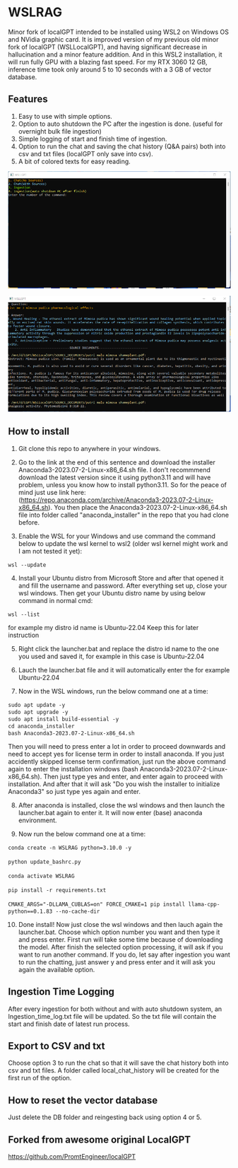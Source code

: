 # WSLRAG
Minor fork of localGPT intended to be installed using WSL2 on Windows OS and NVidia graphic card. It is improved version of my previous old minor fork of localGPT (WSLLocalGPT), and having significant decrease in hallucination and a minor feature addition. And in this WSL2 installation, it will run fully GPU with a blazing fast speed. For my RTX 3060 12 GB, inference time took only around 5 to 10 seconds with a 3 GB of vector database.

## Features

1. Easy to use with simple options.
2. Option to auto shutdown the PC after the ingestion is done. (useful for overnight bulk file ingestion) 
3. Simple logging of start and finish time of ingestion.
4. Option to run the chat and saving the chat history (Q&A pairs) both into csv and txt files (localGPT only save into csv).
5. A bit of colored texts for easy reading.

![Alt text](https://github.com/hakemz91/WSLLocalGPT/blob/main/Main_UI.png)

![Alt text](https://github.com/hakemz91/WSLLocalGPT/blob/main/QNA_UI.png)

## How to install

1. Git clone this repo to anywhere in your windows.

2. Go to the link at the end of this sentence and download the installer Anaconda3-2023.07-2-Linux-x86_64.sh file. I don't recommmend download the latest version since it using python3.11 and will have problem, unless you know how to install python3.11. So for the peace of mind just use link here: (https://repo.anaconda.com/archive/Anaconda3-2023.07-2-Linux-x86_64.sh). You then place the Anaconda3-2023.07-2-Linux-x86_64.sh file into folder called "anaconda_installer" in the repo that you had clone before.

3. Enable the WSL for your Windows and use command the command below to update the wsl kernel to wsl2 (older wsl kernel might work and I am not tested it yet):

```
wsl --update
```

4. Install your Ubuntu distro from Microsoft Store and after that opened it and fill the username and password. After everything set up, close your wsl windows. Then get your Ubuntu distro name by using below command in normal cmd:

```
wsl --list
```

for example my distro id name is Ubuntu-22.04
Keep this for later instruction

5. Right click the launcher.bat and replace the distro id name to the one you used and saved it, for example in this case is Ubuntu-22.04

6. Lauch the launcher.bat file and it will automatically enter the for example Ubuntu-22.04

7. Now in the WSL windows, run the below command one at a time:

```
sudo apt update -y
sudo apt upgrade -y
sudo apt install build-essential -y
cd anaconda_installer
bash Anaconda3-2023.07-2-Linux-x86_64.sh
```

Then you will need to press enter a lot in order to proceed downwards and need to accept yes for license term in order to install anaconda. If you just accidently skipped license term confirmation, just run the above command again to enter the installation windows (bash Anaconda3-2023.07-2-Linux-x86_64.sh). Then just type yes and enter, and enter again to proceed with installation. And after that it will ask "Do you wish the installer to initialize Anaconda3" so just type yes again and enter.

8. After anaconda is installed, close the wsl windows and then launch the launcher.bat again to enter it. It will now enter (base) anaconda environment. 

9. Now run the below command one at a time:

```
conda create -n WSLRAG python=3.10.0 -y

python update_bashrc.py 

conda activate WSLRAG

pip install -r requirements.txt

CMAKE_ARGS="-DLLAMA_CUBLAS=on" FORCE_CMAKE=1 pip install llama-cpp-python==0.1.83 --no-cache-dir
```

10. Done install! Now just close the wsl windows and then lauch again the launcher.bat. Choose which option number you want and then type it and press enter. First run will take some time because of downloading the model. After finish the selected option processing, it will ask if you want to run another command. If you do, let say after ingestion you want to run the chatting, just answer y and press enter and it will ask you again the available option.

## Ingestion Time Logging

After every ingestion for both without and with auto shutdown system, an Ingestion_time_log.txt file will be updated. So the txt file will contain the start and finish date of latest run process.

## Export to CSV and txt

Choose option 3 to run the chat so that it will save the chat history both into csv and txt files. A folder called local_chat_history will be created for the first run of the option.

## How to reset the vector database

Just delete the DB folder and reingesting back using option 4 or 5.

## Forked from awesome original LocalGPT
https://github.com/PromtEngineer/localGPT
